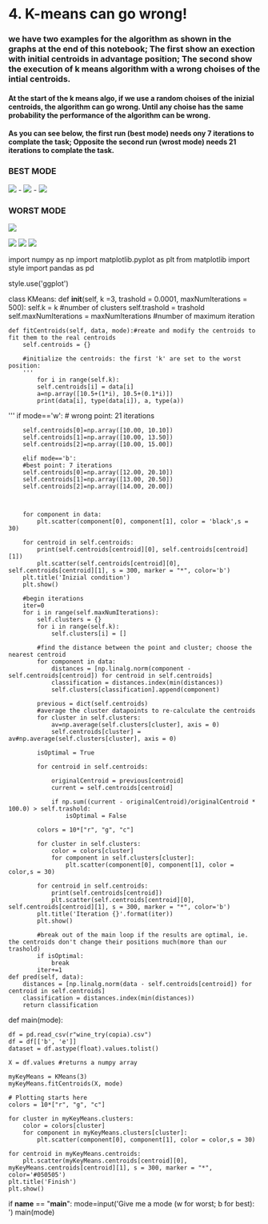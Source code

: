 # 4. K-means can go wrong!

### we have two examples for the algorithm as shown in the graphs at the end of this notebook; The first show an exection with initial centroids in advantage position; The second show the execution of k means algorithm with a wrong choises of the intial centroids.

#### At the start of the k means algo, if we use a random choises of the inizial centroids, the algorithm can go wrong.  Until any choise has the same probability the performance of the algorithm can be wrong.

#### As you can see below, the first run (best mode) needs ony 7 iterations to complate the task; Opposite the second run (wrost mode) needs 21 iterations to complate the task.


### BEST MODE
<img src="https://github.com/santiagoparaella/ADM-HW4/blob/master/Pictures/best1.png">
-
<img src="https://github.com/santiagoparaella/ADM-HW4/blob/master/Pictures/best2.png">
-
<img src="https://github.com/santiagoparaella/ADM-HW4/blob/master/Pictures/bestson.png">

### WORST MODE
<p><img src="https://github.com/santiagoparaella/ADM-HW4/blob/master/Pictures/0WW.PNG"></p>
<img src="https://github.com/santiagoparaella/ADM-HW4/blob/master/Pictures/w13.png">
<img src="https://github.com/santiagoparaella/ADM-HW4/blob/master/Pictures/2SON.png">
<img src="https://github.com/santiagoparaella/ADM-HW4/blob/master/Pictures/son.png">



import numpy as np
import matplotlib.pyplot as plt
from matplotlib import style
import pandas as pd

style.use('ggplot')

class KMeans:
    def __init__(self, k =3, trashold = 0.0001, maxNumIterations = 500):
        self.k = k  #number of clusters
        self.trashold = trashold
        self.maxNumIterations = maxNumIterations #number of maximum iteration

    def fitCentroids(self, data, mode):#reate and modify the centroids to fit them to the real centroids
        self.centroids = {}

        #initialize the centroids: the first 'k' are set to the worst position:
        '''
            for i in range(self.k):
            self.centroids[i] = data[i]
            a=np.array([10.5+(1*i), 10.5+(0.1*i)])
            print(data[i], type(data[i]), a, type(a))
'''
        if mode=='w':
        # wrong point: 21 iterations

        self.centroids[0]=np.array([10.00, 10.10])
        self.centroids[1]=np.array([10.00, 13.50])
        self.centroids[2]=np.array([10.00, 15.00])

        elif mode=='b':
        #best point: 7 iterations
        self.centroids[0]=np.array([12.00, 20.10])
        self.centroids[1]=np.array([13.00, 20.50])
        self.centroids[2]=np.array([14.00, 20.00])



        for component in data:
            plt.scatter(component[0], component[1], color = 'black',s = 30)

        for centroid in self.centroids:
            print(self.centroids[centroid][0], self.centroids[centroid][1])
            plt.scatter(self.centroids[centroid][0], self.centroids[centroid][1], s = 300, marker = "*", color='b')
        plt.title('Inizial condition')
        plt.show()

        #begin iterations
        iter=0
        for i in range(self.maxNumIterations):
            self.clusters = {}
            for i in range(self.k):
                self.clusters[i] = []

            #find the distance between the point and cluster; choose the nearest centroid
            for component in data:
                distances = [np.linalg.norm(component - self.centroids[centroid]) for centroid in self.centroids]
                classification = distances.index(min(distances))
                self.clusters[classification].append(component)

            previous = dict(self.centroids)
            #average the cluster datapoints to re-calculate the centroids
            for cluster in self.clusters:
                av=np.average(self.clusters[cluster], axis = 0)
                self.centroids[cluster] = av#np.average(self.clusters[cluster], axis = 0)

            isOptimal = True

            for centroid in self.centroids:

                originalCentroid = previous[centroid]
                current = self.centroids[centroid]

                if np.sum((current - originalCentroid)/originalCentroid * 100.0) > self.trashold:
                    isOptimal = False

            colors = 10*["r", "g", "c"]

            for cluster in self.clusters:
                color = colors[cluster]
                for component in self.clusters[cluster]:
                    plt.scatter(component[0], component[1], color = color,s = 30)

            for centroid in self.centroids:
                print(self.centroids[centroid])
                plt.scatter(self.centroids[centroid][0], self.centroids[centroid][1], s = 300, marker = "*", color='b')
            plt.title('Iteration {}'.format(iter))
            plt.show()

            #break out of the main loop if the results are optimal, ie. the centroids don't change their positions much(more than our trashold)
            if isOptimal:
                break
            iter+=1
    def pred(self, data):
        distances = [np.linalg.norm(data - self.centroids[centroid]) for centroid in self.centroids]
        classification = distances.index(min(distances))
        return classification

def main(mode):

    df = pd.read_csv(r"wine_try(copia).csv")
    df = df[['b', 'e']]
    dataset = df.astype(float).values.tolist()

    X = df.values #returns a numpy array

    myKeyMeans = KMeans(3)
    myKeyMeans.fitCentroids(X, mode)

    # Plotting starts here
    colors = 10*["r", "g", "c"]

    for cluster in myKeyMeans.clusters:
        color = colors[cluster]
        for component in myKeyMeans.clusters[cluster]:
            plt.scatter(component[0], component[1], color = color,s = 30)

    for centroid in myKeyMeans.centroids:
        plt.scatter(myKeyMeans.centroids[centroid][0], myKeyMeans.centroids[centroid][1], s = 300, marker = "*", color='#050505')
    plt.title('Finish')
    plt.show()

if __name__ == "__main__":
    mode=input('Give me a mode (w for worst; b for best): ')
    main(mode)

